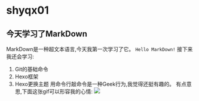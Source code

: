 # shyqx01
## 今天学习了MarkDown
MarkDown是一种超文本语言,今天我第一次学习了它。
```Hello MarkDown!```
接下来我还会学习:
1. Git的基础命令
1. Hexo框架
1. Hexo更换主题
用命令行敲命令是一种Geek行为,我觉得还挺有趣的。
有点意思,下面这张gif可以形容我的心情:
![](https://qgt-style.oss-cn-hangzhou.aliyuncs.com/newcoursep4/g1/g1-2-2/tenor.gif)
